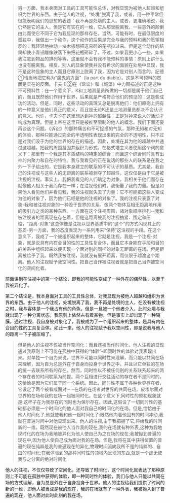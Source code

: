 <blockquote data-pid="daF3I5rg">另一方面，我本身面对工具的工具可能性总体，对我显现为被他人超越和组织为世界的东西。由于他人的注视，“处境”脱离了我，或者，用一种平常但很能表明我们的思想的表述：我不再是处境的主人。或者，更准确地说，我仍然是它的主人，但是它有实在的一维，它从那里脱离我，一些意外的颠倒由此而使它不同于它为我显现的那样存在。当然，可能有时，在最低限度的孤独中，我做出一个动作，这个动作的后果是完全与我的预料和我的愿望相反的：我轻轻地抽动一块木板想把这易碎的花瓶拉过来。但是这个动作的结果却使小青铜雕像跌落下来把花瓶砸碎了。不过，如果我更小心一些，如果我注意到物品的排列等等，这里就不会有我不能预料的事情：原则上讲什么也没有脱离我。相反，别人的显象使我并没有希求的面貌在处境中显现，我不是这种显象的主人而且它原则上脱离了我，因为它是对别人而言的。纪德①恰当地把它称为“魔鬼的方面”（la part du diable）。这是不可预料的然而是实在的反面。卡夫卡②在《诉讼》和《城堡》中力图描述的正是这种不可预料性：在一个意义下，K和工地测量员所做的一切都是属于他们自己的，而且既然他们作用于世界，后果就是严格符合他们的预见的：这是些成功的活动。但是，同时，这些活动的真理又总是脱离他们：他们原则上拥有的一种意义是他们真正的意义，而且是无论K还是土地测量员都决不会认识的意义。也许，卡夫卡在这里想达到神的超越性：正是对神来说人的活动才构成为真理。但是上帝在这里只是被推至限制的他人的概念。我们下面还要再谈这个问题。《诉讼》的那种痛苦和不可捉摸的气氛，那种无知和对无知的体验，那种只能通过完全的半透明性表现出来的完全的不透明性，只不过是对我们没于为他的世界的存在的描述。因此，处境在其为他的超越中并通过这超越，把我的周围凝固并组织为形式，在格式塔主义者使用这个词的意义下：那里有一个我是其本质结构的特定的综合；而且这个综合同时具有出神的内聚力和自在的特性。我与我看见的正在说话的那些人的联系是在我之外一下子给出的，它是我本身建立的联系的不可认识的基质。尤其是，我自己的注视或与这些人的无距离的联系被剥夺了超越性，这仅仅是由于它是被注视的注视。事实上，我把我看见的人们确定为对象，我相关于他们而存在就像他人相关于我而存在一样；在注视他们时，我衡量了我的力量。但是如果他人看见他们并看见我，我的注视就失去了力量：它不可能把这些人变成为他的对象了，因为他们已经是他的注视的对象了。我的注视只表露了对象-我和被注视对象的一种没于世界的关系，像两个物体互相无距离地作用的吸引力之类的某种东西。一方面在这个注视周围，诸对象顺序排列--我和被注视者的距离现在存在着，但是这距离被我的注视抽紧、围定和压缩，“距离-对象”这总体像是注视以世界基质中的“这个”的方式闪现其上的基质-另一方面，我的态度表现为一系列用来“保持”这注视的手段。在这个意义下，我成了一个被组织起来的整体，它就是注视，我是一个注视-对象，就是说具有内在合目的性的工具性复合体，而且它本身能在手段和目的的关系中组织起来以便实现一个面对别的同样的对象无距离的在场。但是距离被给予了我。既然我被注视，我就没有展开距离，而仅限于越渡这个距离。他人的注视赋予我空间性。把自己当作被注视者就是把自己当作被空间化的空间化者。</blockquote><p data-pid="6DdaSar4">前面讲到在注视中的第一个结论，即我的可能性变成了一种外在的偶然性，以至于我被异化了。</p><p data-pid="oec0ArD0">第二个结论是，我本身面对工具的工具性总体，对我显现为被他人超越和组织为世界的东西。由于他人的注视，处境脱离了我，我不再是处境的主人，在没有被注视之时，我与客体是一个我占有他的角色，但是一旦被一个他者介入，此时处境与我就出现了一种分离状态。我原则上依然占有着某物，但是事实上却出现了一种隔膜。通过注视，我自身被对象化了，我被成为了一个组织起来的整体，是具有内在合目的性的工具复合体。如此一来，他人的注视赋予我以空间性，即是说我与他人的距离一下子被压缩了。</p><blockquote data-pid="7CJxyNC2">但是他人的注视不仅被当作空间化：而且还被当作时间化，他人注视的显现通过我原则上不可能在孤独中获得的“体验”-即同时性的体验对我表现出来。对单独一个自为来说，世界不可能以同时性来理解，而只能以共同在场来理解，因为自为总是外在于自身而投身于世界之中。并且以它单独的在场的统一去联系所有的存在。然而，同时性以不被任何别的关系联系起来的两个存在者的时间联系为前提。两个互相进行交往活动的存在者不是同时的，这恰恰是因为它们属于同一个系统。因此，同时性不属于各种世界存在者，它设定了两个被看成面对······在场的在场者对世界的共同在场。皮埃尔面对世界的在场和我的在场一起被同时化。在这个意义下,同时性的原初现象就是:这杯子在为我存在的同时也为保尔存在。因此,这假设了一切同时性的基础都必须是一个时间化的他人面对我自己的时间化的在场。但是,恰恰由于他人时间化了,他就使我和他一起时间化了:既然他向着他固有的时间冲动,我就在普遍时间中对他显现出来。他人的注视,由于我把握了它,将给我的时间新的一维。既然现在被他人当作我的现在,我的在场就有种外表,这种为我地现时化的在场为我地被异化为他人使自己为之在场的现在;我被抛到普遍的现在中,因为他人使自己成为面对我的在场。但是,我将在其中获得位置的普遍的现在纯粹是我的普遍现在的异化,物理时间流向我所不是的纯粹的、自由的时间化;在我体验到的那种同时性的领域内呈现的东西,就是一个虚无使我与之分离的绝对时间化</blockquote><p data-pid="YahPVedl">他人的注视，不仅仅导致了空间化，还导致了时间化，这个时间化就表达了那种原则上不可能在孤独中获得的体验，即一种同时性的体验，我们与他人只能以共同在场的方式理解，自为总是外在于自身投身于世界。他人的注视给我们提供了时间的新的一维，即他人被当成是我的现在，我的在场就有了一种外表，我被抛入到了普遍的现在，他人面对此时此刻的我在场。</p><p><br></p><p><br></p><p data-pid="kR-VqTFg"><br> </p>